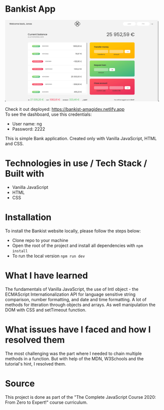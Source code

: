 # Bankist App

![Bankist App Cover](https://github.com/nikolagp/bankist/blob/main/bankist_app.png?raw=true "Bankist App Cover")

Check it out deployed: https://bankist-amagidev.netlify.app
<br>
To see the dashboard, use this credentials:
- User name: ng
- Password: 2222

This is simple Bank application. Created only with Vanilla JavaScript, HTML and CSS.

# Technologies in use / Tech Stack / Built with

  - Vanilla JavaScript
  - HTML
  - CSS

# Installation

To install the Bankist website locally, please follow the steps below:
  - Clone repo to your machine
  - Open the root of the project and install all dependencies with `npm install`
  - To run the local version `npm run dev`

# What I have learned

The fundamentals of Vanilla JavaScript, the use of Intl object - the ECMAScript Internationalization API for language sensitive string comparison, number formatting, and date and time formatting. A lot of methods for itteration through objects and arrays. As well manipulation the DOM with CSS and setTimeout function.

# What issues have I faced and how I resolved them

The most challenging was the part where I needed to chain multiple methods in a function. But with help of the MDN, W3Schools and the tutorial's hint, I resolved them.

# Source

This project is done as part of the "The Complete JavaScript Course 2020: From Zero to Expert!" course curriculum.

